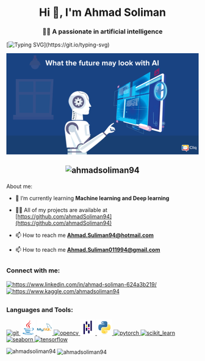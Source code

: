 <h1 align="center">Hi 👋, I'm Ahmad Soliman</h1>
<h3 align="center"> 👨‍💻 A passionate in artificial intelligence</h3>


 [![Typing SVG](https://readme-typing-svg.herokuapp.com?font=Patrick+Hand&size=18&duration=6000&color=E2E5F7&lines=Robots+are+not+going+to+replace+humans%2C;they+are+going+to+make+their+jobs+much+more+humane.)](https://git.io/typing-svg)


<p><img align="center" src="https://github.com/ahmadSoliman94/ahmadSoliman94/blob/main/AI.gif" alt="ahmadSoliman94" /></p>

## <p align="center"> <img src="https://komarev.com/ghpvc/?username=ahmadsoliman94&label=Profile%20views&color=0e75b6&style=flat" alt="ahmadsoliman94" /> </p>

About me:
- 🌱 I’m currently learning **Machine learning and Deep learning**

- 👨‍💻 All of my projects are available at [https://github.com/ahmadSoliman94](https://github.com/ahmadSoliman94)

- 📫 How to reach me **Ahmad.Suliman94@hotmail.com**
- 📫 How to reach me **Ahmad.Suliman011994@gmail.com**

## <h3 align="left">Connect with me:</h3>
<p align="left">
<a href="https://linkedin.com/in/https://www.linkedin.com/in/ahmad-soliman-624a3b219/" target="blank"><img align="center" src="https://raw.githubusercontent.com/rahuldkjain/github-profile-readme-generator/master/src/images/icons/Social/linked-in-alt.svg" alt="https://www.linkedin.com/in/ahmad-soliman-624a3b219/" height="30" width="40" /></a>
<a href="https://kaggle.com/https://www.kaggle.com/ahmadsoliman94" target="blank"><img align="center" src="https://raw.githubusercontent.com/rahuldkjain/github-profile-readme-generator/master/src/images/icons/Social/kaggle.svg" alt="https://www.kaggle.com/ahmadsoliman94" height="30" width="40" /></a>
</p>

## <h3 align="left">Languages and Tools:</h3>
<p align="left"> <a href="https://git-scm.com/" target="_blank" rel="noreferrer"> <img src="https://www.vectorlogo.zone/logos/git-scm/git-scm-icon.svg" alt="git" width="40" height="40"/> </a> <a href="https://www.java.com" target="_blank" rel="noreferrer"> <img src="https://raw.githubusercontent.com/devicons/devicon/master/icons/java/java-original.svg" alt="java" width="40" height="40"/> </a> <a href="https://www.mysql.com/" target="_blank" rel="noreferrer"> <img src="https://raw.githubusercontent.com/devicons/devicon/master/icons/mysql/mysql-original-wordmark.svg" alt="mysql" width="40" height="40"/> </a> <a href="https://opencv.org/" target="_blank" rel="noreferrer"> <img src="https://www.vectorlogo.zone/logos/opencv/opencv-icon.svg" alt="opencv" width="40" height="40"/> </a> <a href="https://pandas.pydata.org/" target="_blank" rel="noreferrer"> <img src="https://raw.githubusercontent.com/devicons/devicon/2ae2a900d2f041da66e950e4d48052658d850630/icons/pandas/pandas-original.svg" alt="pandas" width="40" height="40"/> </a> <a href="https://www.python.org" target="_blank" rel="noreferrer"> <img src="https://raw.githubusercontent.com/devicons/devicon/master/icons/python/python-original.svg" alt="python" width="40" height="40"/> </a> <a href="https://pytorch.org/" target="_blank" rel="noreferrer"> <img src="https://www.vectorlogo.zone/logos/pytorch/pytorch-icon.svg" alt="pytorch" width="40" height="40"/> </a> <a href="https://scikit-learn.org/" target="_blank" rel="noreferrer"> <img src="https://upload.wikimedia.org/wikipedia/commons/0/05/Scikit_learn_logo_small.svg" alt="scikit_learn" width="40" height="40"/> </a> <a href="https://seaborn.pydata.org/" target="_blank" rel="noreferrer"> <img src="https://seaborn.pydata.org/_images/logo-mark-lightbg.svg" alt="seaborn" width="40" height="40"/> </a> <a href="https://www.tensorflow.org" target="_blank" rel="noreferrer"> <img src="https://www.vectorlogo.zone/logos/tensorflow/tensorflow-icon.svg" alt="tensorflow" width="40" height="40"/> </a> </p>

<p><img align="left" src="https://github-readme-stats.vercel.app/api/top-langs?username=ahmadsoliman94&show_icons=true&locale=en&layout=compact" alt="ahmadsoliman94" /></p>

<p>&nbsp;<img align="center" src="https://github-readme-stats.vercel.app/api?username=ahmadsoliman94&show_icons=true&locale=en" alt="ahmadsoliman94" /></p>
